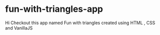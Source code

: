 # fun-with-triangles-app
Hi Checkout this app named Fun with triangles created using HTML , CSS  and VanillaJS 
